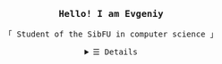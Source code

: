 <h3 align="center"><samp>Hello! I am Evgeniy</samp></h3>
<p align="center">
  <samp>
    「 Student of the SibFU in computer science 」<br>
  </samp>
</p>
<details align="center">
  <summary> <samp>&#9776; Details</samp></summary>
  <p align="center" markdown=1>
    <br>
    <a href="https://github.com/Xorsiphus?tab=repositories" target="_blank"><img alt="Code" src="https://img.shields.io/badge/-code-000000?style=flat&logo=Plex"></a>
    <a href="https://github.com/Xorsiphus?tab=repositories&language=python" target="_blank"><img alt="Python" src="https://img.shields.io/badge/-Python-3572A5?style=flat&logo=Python&logoColor=white"></a>
    <a href="https://github.com/Xorsiphus?tab=repositories&language=CSharp" target="_blank"><img alt="C#" src="https://img.shields.io/badge/-CSharp-3572A5?style=flat&logo=CSharp&logoColor=white"></a>
    <a href="https://github.com/Xorsiphus?tab=repositories&language=javascript" target="_blank"><img alt="Javascript" src="https://img.shields.io/badge/-Javascript-f1e05a?style=flat&logo=Javascript&logoColor=black"></a>
    <a href="https://github.com/Xorsiphus?tab=repositories&language=java" target="_blank"><img alt="Java" src="https://img.shields.io/badge/-Java-b07219?style=flat&logo=Java&logoColor=white"></a>
    <br>
    <img src="https://github-readme-stats.vercel.app/api?username=Xorsiphus&theme=dark&show_icons=true&hide_border=false&title_color=00c647&icon_color=FFF&text_color=CCC&border_color=EEE&hide=contribs"></img><br>
    <img alt="Xorsiphus" src="https://badges.pufler.dev/visits/Xorsiphus/Xorsiphus?logo=GitHub&label=visits&color=success&logoColor=white&style=flat"/>
 </p>
</details>
<br>
